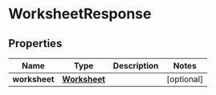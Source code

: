 
# WorksheetResponse

## Properties
Name | Type | Description | Notes
------------ | ------------- | ------------- | -------------
**worksheet** | [**Worksheet**](Worksheet.md) |  |  [optional]



